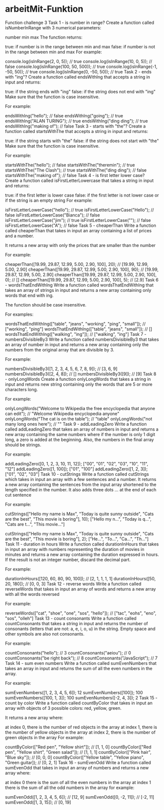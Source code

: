 # arbeitMit-Funktion

Function challenge 3
Task 1 - is number in range?
Create a function called isNumberInRange with 3 numerical parameters:

number
min
max
The function returns:

true: if number is in the range between min and max
false: if number is not in the range between min and max
For example:

console.log(isInRange(2, 0, 5)); // true
console.log(isInRange(10, 0, 5)); // false
console.log(isInRange(100, 50, 500)); // true
console.log(isInRange(-1, -50, 50)); // true
console.log(isInRange(0, -50, 50)); // true
Task 2 - ends with "ing"?
Create a function called endsWithIng that accepts a string in input and returns:

true: if the string ends with "ing"
false: if the string does not end with "ing"
Make sure that the function is case insensitive.

For example:

endsWithIng("hello"); // false
endsWithIng("going"); // true
endsWithIng("ALAN TURING"); // true
endsWithIng("ding ding"); // true
endsWithIng("making of"); // false
Task 3 - starts with "the"?
Create a function called startsWithThe that accepts a string in input and returns:

true: if the string starts with "the"
false: if the string does not start with "the"
Make sure that the function is case insensitive.

For example:

startsWithThe("hello"); // false
startsWithThe("theremin"); // true
startsWithThe("The Clash"); // true
startsWithThe("ding ding"); // false
startsWithThe("making of"); // false
Task 4 - is first letter lower case?
Create a function called isFirstLetterLowercase that takes a string in input and returns:

true: if the first letter is lower case
false: if the first letter is not lower case or if the string is an empty string
For example:

isFirstLetterLowerCase("hello"); // true
isFirstLetterLowerCase("Hello"); // false
isFirstLetterLowerCase("Bianca"); // false
isFirstLetterLowerCase("jim"); // true
isFirstLetterLowerCase(""); // false
isFirstLetterLowerCase("A"); // false
Task 5 - cheaperThan
Write a function called cheaperThan that takes in input an array containing a list of prices and a number.

It returns a new array with only the prices that are smaller than the number

For example:

cheaperThan([19.99, 29.87, 12.99, 5.00, 2.90, 100], 20); // [19.99, 12.99, 5.00, 2.90]
cheaperThan([19.99, 29.87, 12.99, 5.00, 2.90, 100], 90); // [19.99, 29.87, 12.99, 5.00, 2.90]
cheaperThan([19.99, 29.87, 12.99, 5.00, 2.90, 100], 0); // []
cheaperThan([19.99, 29.87, 12.99, 5.00, 2.90, 100], 5); // [2.9]
Task 6 - wordsThatEndWithIng
Write a function called wordsThatEndWithIng that takes an array of strings in input and returns a new array containing only words that end with ing.

The function should be case insensitive.

For examples:

wordsThatEndWithIng(["table", "jeans", "working", "ping", "small"]); // ["working", "ping"]
wordsThatEndWithIng(["table", "jeans", "small"]); // []
wordsThatEndWithIng(["walking", "ing"]); // ["walking", "ing"]
Task 7 - numbersDivisibleBy3
Write a function called numbersDivisibleBy3 that takes an array of number in input and returns a new array containing only the numbers from the original array that are divisible by 3.

For example:

numbersDivisibleBy3([1, 2, 3, 4, 5, 6, 7, 8, 9]); // [3, 6, 9]
numbersDivisibleBy3([2, 4, 8]); // []
numbersDivisibleBy3([9]); // [9]
Task 8 - onlyLongWords
Create a function onlyLongWords that takes a string in input and returns new string containing only the words that are 5 or more characters long.

For example:

onlyLongWords("Welcome to Wikipedia the free encyclopedia that anyone can edit"); // "Welcome Wikipedia encyclopedia anyone"
onlyLongWords("The cat is on the table"); // "table"
onlyLongWords("not many long ones here"); // ""
Task 9 - addLeadingZero
Write a function called addLeadingZero that takes an array of numbers in input and returns a new array containing the same numbers where if the number is only 1 digit long, a zero is added at the beginning. Also, the numbers in the final array should be strings.

For example:

addLeadingZero([0, 1, 2, 3, 10, 11, 12]); ["00", "01", "02", "03", "10", "11", "12"]
addLeadingZero([1, 100]); ["01", "100"]
addLeadingZero([1, 2, 3]); ["01", "02", "03"]
Task 10 - cutStrings
Write a function called cutStrings which takes in input an array with a few sentences and a number. It returns a new array containing the sentences from the input array shortened to the length specified in the number. It also adds three dots ... at the end of each cut sentence

For example:

cutStrings(["Hello my name is Max", "Today is quite sunny outside", "Cats are the best", "This movie is boring"], 10); ["Hello my n...", "Today is q...", "Cats are t...", "This movie..."]

cutStrings(["Hello my name is Max", "Today is quite sunny outside", "Cats are the best", "This movie is boring"], 2); ["He...", "To...", "Ca...", "Th..."]
Task 11 - duration in hours
Write a function called durationInHours that takes in input an array with numbers representing the duration of movies in minutes and returns a new array containing the duration expressed in hours. If the result is not an integer number, discard the decimal part.

For example:

durationInHours([120, 60, 80, 90, 100]); // [2, 1, 1, 1, 1]
durationInHours([50, 20, 180]); // [0, 0, 3]
Task 12 - reverse words
Write a function called reverseWords that takes in input an array of words and returns a new array with all the words reversed

For example:

reverseWords(["cat", "shoe", "one", "sos", "hello"]); // ["tac", "eohs", "eno", "sos", "olleh"]
Task 13 - count consonants
Write a function called countConsonants that takes a string in input and returns the number of consonants (letters that are not: a, e, i, o, u) in the string. Empty space and other symbols are also not consonants.

For example:

countConsonants("hello"); // 3
countConsonants("aeiou"); // 0
countConsonants("be right back"); // 8
countConsonants("JavaScript"); // 7
Task 14 - sum even numbers
Write a function called sumEvenNumbers that takes an array in input and returns the sum of all the even numbers in the array.

For example:

sumEvenNumbers([1, 2, 3, 4, 5, 6]); 12
sumEvenNumbers([100]); 100
sumEvenNumbers([100, 1, 3]); 100
sumEvenNumbers([-2, 4, 3]); 2
Task 15 - count by color
Write a function called countByColor that takes in input an array with objects of 3 possible colors: red, yellow, green.

It returns a new array where:

at index 0, there is the number of red objects in the array
at index 1, there is the number of yellow objects in the array
at index 2, there is the number of green objects in the array
For example:

countByColor(["Red pen", "Yellow shirt"]); // [1, 1, 0]
countByColor(["Red pen", "Yellow shirt", "Green salad"]); // [1, 1, 1]
countByColor(["Pink hair", "Blue sky"]); // [0, 0, 0]
countByColor(["Yellow table", "Yellow piano", "Green guitar]); // [0, 2, 1]
Task 16 - sumEvenOdd
Write a function called sumEvenOdd that takes in input an array of numbers and returns a new array where:

at index 0 there is the sum of all the even numbers in the array
at index 1 there is the sum of all the odd numbers in the array
for example:

sumEvenOdd([1, 2, 3, 4, 5, 6]); // [12, 9]
sumEvenOdd([0, -2, 11]); // [-2, 11]
sumEvenOdd([1, 3, 15]); // [0, 19]
